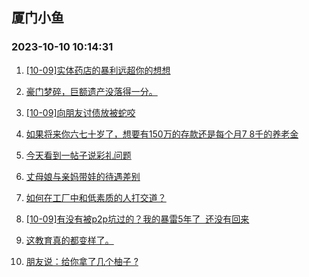 ## 厦门小鱼 
### 2023-10-10 10:14:31

1. [[10-09]实体药店的暴利远超你的想想](http://bbs.xmfish.com/read-htm-tid-18085517.html)

2. [豪门梦碎，巨额遗产没落得一分。](http://bbs.xmfish.com/read-htm-tid-18085604.html)

3. [[10-09]向朋友讨债放被蛇咬](http://bbs.xmfish.com/read-htm-tid-18085472.html)

4. [如果将来你六七十岁了，想要有150万的存款还是每个月7 8千的养老金](http://bbs.xmfish.com/read-htm-tid-18085473.html)

5. [今天看到一帖子说彩礼问题](http://bbs.xmfish.com/read-htm-tid-18085501.html)

6. [丈母娘与亲妈带娃的待遇差别](http://bbs.xmfish.com/read-htm-tid-18085542.html)

7. [如何在工厂中和低素质的人打交道？](http://bbs.xmfish.com/read-htm-tid-18085495.html)

8. [[10-09]有没有被p2p坑过的？我的暴雷5年了  还没有回来](http://bbs.xmfish.com/read-htm-tid-18085710.html)

9. [这教育真的都变样了。](http://bbs.xmfish.com/read-htm-tid-18085786.html)

10. [朋友说：给你拿了几个柚子 ?](http://bbs.xmfish.com/read-htm-tid-18085774.html)


